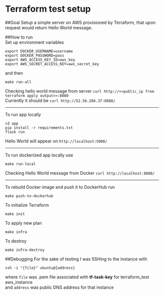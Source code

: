 # Terraform test setup

##Goal
Setup a simple server on AWS provisioned by Terraform, that upon request would return Hello World message.

##How to run  
Set up environment variables

```
export DOCKER_USERNAME=username  
export DOCKER_PASSWORD=pass  
export AWS_ACCESS_KEY_ID=aws_key  
export AWS_SECRET_ACCESS_KEY=aws_secret_key
```

and then  
```
make run-all
```

Checking hello world message from server `curl http://<<public_ip from terraform apply output>>:8080`  
Currently it should be `curl http://52.56.204.37:8080/`

***

  
To run app locally  
```
cd app
pip install -r requirements.txt
flask run
```

Hello World will appear on `http://localhost:5000/`

***

To run dockerized app locally use  
```
make run-local
```

Checking Hello World message from Docker `curl http://localhost:8080/`  

***

To rebuild Docker image and push it to DockerHub run  
```
make push-to-dockerhub
```

To initialize Terraform  
```
make init
```

To apply new plan 
```
make infra
```

To destroy
```
make infra-destroy
```


##Debugging
For the sake of testing I was SSHing to the instance with
```
ssh -i "{file}" ubuntu@{address}
```

where `file` was .pem file associated with **tf-task-key** for terraform_test aws_instance  
and `address` was public DNS address for that instance

